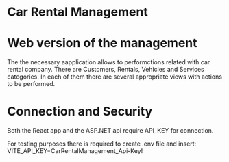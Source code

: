 # Car Rental Management
# Web version of the management
The  the necessary aapplication allows to performctions related with car rental company.
There are Customers, Rentals, Vehicles and Services categories. In each of them there are several appropriate views with actions to be performed.

# Connection and Security
Both the React app and the ASP.NET api require API_KEY for connection.

For testing purposes there is required to create .env file and insert:
VITE_API_KEY=CarRentalManagement_Api-Key!
